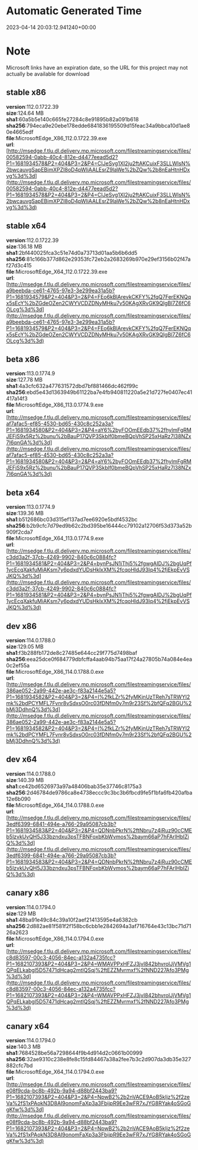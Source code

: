 # Automatic Generated Time
2023-04-14 20:03:12.941240+00:00

# Note
Microsoft links have an expiration date, so the URL for this project may not actually be available for download

## stable x86
**version**:112.0.1722.39  
**size**:124.64 MB  
**sha1**:60a5b5e140c665fe27284c8e91895b82a091b618  
**sha256**:794eca9e20ebe178edde6841836195509d15feac34a9bbca10d1ae80e4665edf  
**file**:MicrosoftEdge_X86_112.0.1722.39.exe  
**url**:[http://msedge.f.tlu.dl.delivery.mp.microsoft.com/filestreamingservice/files/00582594-0abb-40c4-812e-d4477eead5d2?P1=1681934578&P2=404&P3=2&P4=CIJeSvg1XI2ju2ftAKCuixF3SLLWIsN%2bwcauvgSapEBimXPZI8oD4pWliAALEsrZ9laWe%2bZQw%2b8nEaHtnHDxvg%3d%3d](http://msedge.f.tlu.dl.delivery.mp.microsoft.com/filestreamingservice/files/00582594-0abb-40c4-812e-d4477eead5d2?P1=1681934578&P2=404&P3=2&P4=CIJeSvg1XI2ju2ftAKCuixF3SLLWIsN%2bwcauvgSapEBimXPZI8oD4pWliAALEsrZ9laWe%2bZQw%2b8nEaHtnHDxvg%3d%3d)  

## stable x64
**version**:112.0.1722.39  
**size**:136.18 MB  
**sha1**:2bf440025fca3c51e74d0a73713d01aa5b6b6dd5  
**sha256**:81c166b377d862e29353fc72eb2a2683269b970e29ef3156b02f47af27d3c415  
**file**:MicrosoftEdge_X64_112.0.1722.39.exe  
**url**:[http://msedge.f.tlu.dl.delivery.mp.microsoft.com/filestreamingservice/files/a9beebda-ce61-4765-97e3-3e299ea31a5b?P1=1681934579&P2=404&P3=2&P4=FEo6kBlArevkCKFY%2fqQ7FerEKNQqx5sEcY%2bZGdeOZen2CWYVCDZDNyMHku7v50KAgXRvGK9QIgBl7Z6fC6OLcg%3d%3d](http://msedge.f.tlu.dl.delivery.mp.microsoft.com/filestreamingservice/files/a9beebda-ce61-4765-97e3-3e299ea31a5b?P1=1681934579&P2=404&P3=2&P4=FEo6kBlArevkCKFY%2fqQ7FerEKNQqx5sEcY%2bZGdeOZen2CWYVCDZDNyMHku7v50KAgXRvGK9QIgBl7Z6fC6OLcg%3d%3d)  

## beta x86
**version**:113.0.1774.9  
**size**:127.78 MB  
**sha1**:4a3cfc632a477631572dbd7bf881466dc462f99c  
**sha256**:ebd5e43d1363949b61122ba7e4fb940811220a5e21d727fe0407ec41417a14f3  
**file**:MicrosoftEdge_X86_113.0.1774.9.exe  
**url**:[http://msedge.f.tlu.dl.delivery.mp.microsoft.com/filestreamingservice/files/af7afac5-ef85-4530-bd65-430c8c252a3a?P1=1681934580&P2=404&P3=2&P4=aY6%2byFOOmEEdb37%2fhylmFgRMJEFjS9x5Rz%2bunu%2bBauP17QVP3Skblf0bmeBQpVhSP25xHaRz7l38NZx7I6qnGA%3d%3d](http://msedge.f.tlu.dl.delivery.mp.microsoft.com/filestreamingservice/files/af7afac5-ef85-4530-bd65-430c8c252a3a?P1=1681934580&P2=404&P3=2&P4=aY6%2byFOOmEEdb37%2fhylmFgRMJEFjS9x5Rz%2bunu%2bBauP17QVP3Skblf0bmeBQpVhSP25xHaRz7l38NZx7I6qnGA%3d%3d)  

## beta x64
**version**:113.0.1774.9  
**size**:139.36 MB  
**sha1**:b512686bc03d315ef137ad7ee6920e5bdf4532bc  
**sha256**:b2b9cfc7d79ed9b62c2bd395be16444cc79102a12706f53d373a52b909f2cda7  
**file**:MicrosoftEdge_X64_113.0.1774.9.exe  
**url**:[http://msedge.f.tlu.dl.delivery.mp.microsoft.com/filestreamingservice/files/c3dd3a2f-37cb-4249-9902-840c6c0884fc?P1=1681934581&P2=404&P3=2&P4=bynPsJN1iThj5%2fgwgAIDJ%2bgUqPf1ycEcqXakfuMiAKsm7y6pdxdYUDsHklxXM%2fcqoHldJ93Iq4%2fjEkpEvVSJKQ%3d%3d](http://msedge.f.tlu.dl.delivery.mp.microsoft.com/filestreamingservice/files/c3dd3a2f-37cb-4249-9902-840c6c0884fc?P1=1681934581&P2=404&P3=2&P4=bynPsJN1iThj5%2fgwgAIDJ%2bgUqPf1ycEcqXakfuMiAKsm7y6pdxdYUDsHklxXM%2fcqoHldJ93Iq4%2fjEkpEvVSJKQ%3d%3d)  

## dev x86
**version**:114.0.1788.0  
**size**:129.05 MB  
**sha1**:f3b288fb172de8c27485e644cc29f775d7498baf  
**sha256**:eea25dce0f684779dbfcffa4aab94b75aa17f24a27805b74a084e4ea0c2ef55a  
**file**:MicrosoftEdge_X86_114.0.1788.0.exe  
**url**:[http://msedge.f.tlu.dl.delivery.mp.microsoft.com/filestreamingservice/files/386ae052-2a99-442e-ae3c-f83a2144e5a5?P1=1681934582&P2=404&P3=2&P4=I%2fkLZr%2fyMKjnUzTReh7sTRWYI2mk%2bdPCYMFL7Fvnr8vSdxsO0rc03fDNfm0v7m9r23Sf%2bfQFq2BGU%2bMj3DdhnQ%3d%3d](http://msedge.f.tlu.dl.delivery.mp.microsoft.com/filestreamingservice/files/386ae052-2a99-442e-ae3c-f83a2144e5a5?P1=1681934582&P2=404&P3=2&P4=I%2fkLZr%2fyMKjnUzTReh7sTRWYI2mk%2bdPCYMFL7Fvnr8vSdxsO0rc03fDNfm0v7m9r23Sf%2bfQFq2BGU%2bMj3DdhnQ%3d%3d)  

## dev x64
**version**:114.0.1788.0  
**size**:140.39 MB  
**sha1**:ce42bd6526973a97a48406bab35e37746c8175a3  
**sha256**:2d46784de9786ca8e4738eccc9c3bc3b6fbcd9fe5f1bfa6fb420afba12e6b090  
**file**:MicrosoftEdge_X64_114.0.1788.0.exe  
**url**:[http://msedge.f.tlu.dl.delivery.mp.microsoft.com/filestreamingservice/files/3edf6399-6841-494e-a766-29a95087cb3b?P1=1681934583&P2=404&P3=2&P4=QDNnbPkrN%2ftNbru7z4iRuz90cCMEb5lzvkUvQH5J33bzndxu3psTFBNFoxbKbWvmos%2baym66aP7hFArlHbIZiQ%3d%3d](http://msedge.f.tlu.dl.delivery.mp.microsoft.com/filestreamingservice/files/3edf6399-6841-494e-a766-29a95087cb3b?P1=1681934583&P2=404&P3=2&P4=QDNnbPkrN%2ftNbru7z4iRuz90cCMEb5lzvkUvQH5J33bzndxu3psTFBNFoxbKbWvmos%2baym66aP7hFArlHbIZiQ%3d%3d)  

## canary x86
**version**:114.0.1794.0  
**size**:129 MB  
**sha1**:48ba91e49c84c39a10f2aef21413595e4a6382cb  
**sha256**:2d882ae81f581f2f158bc6cbb1e2842694a3af716764e43c13bc71d7126a2623  
**file**:MicrosoftEdge_X86_114.0.1794.0.exe  
**url**:[http://msedge.f.tlu.dl.delivery.mp.microsoft.com/filestreamingservice/files/c8d83597-00c3-4056-84ec-a132a4735fcc?P1=1682107393&P2=404&P3=2&P4=WMAVPPxHFZJ3jvI842bhvrolJjVMVg1QPqELkabgl5D57471dHcag2mtIQSqj%2ftEZZMvrmxf%2fNND227Afo3PMg%3d%3d](http://msedge.f.tlu.dl.delivery.mp.microsoft.com/filestreamingservice/files/c8d83597-00c3-4056-84ec-a132a4735fcc?P1=1682107393&P2=404&P3=2&P4=WMAVPPxHFZJ3jvI842bhvrolJjVMVg1QPqELkabgl5D57471dHcag2mtIQSqj%2ftEZZMvrmxf%2fNND227Afo3PMg%3d%3d)  

## canary x64
**version**:114.0.1794.0  
**size**:140.3 MB  
**sha1**:7684528be56a7298644f9b4d914d2c0661b00999  
**sha256**:32ae9310c238e8fe8c15fd84467a38a2fee7b3c2d907da3db35e327882cfc7bd  
**file**:MicrosoftEdge_X64_114.0.1794.0.exe  
**url**:[http://msedge.f.tlu.dl.delivery.mp.microsoft.com/filestreamingservice/files/e08f9cda-bc8b-492b-9a94-d88bf2443ba9?P1=1682107393&P2=404&P3=2&P4=NpwB2%2b2nVACE9AoB5kIjz%2f2zeVa%2fS1xPAokN3D8AI9onomFaXp3a3FbijpR9Ee3wFR7xJYG8RYak4oSGoGgKfw%3d%3d](http://msedge.f.tlu.dl.delivery.mp.microsoft.com/filestreamingservice/files/e08f9cda-bc8b-492b-9a94-d88bf2443ba9?P1=1682107393&P2=404&P3=2&P4=NpwB2%2b2nVACE9AoB5kIjz%2f2zeVa%2fS1xPAokN3D8AI9onomFaXp3a3FbijpR9Ee3wFR7xJYG8RYak4oSGoGgKfw%3d%3d)  

